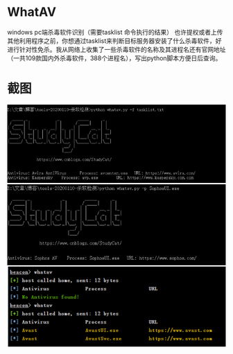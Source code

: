 # WhatAV
windows pc端杀毒软件识别（需要tasklist 命令执行的结果）
也许提权或者上传其他利用程序之前，你想通过tasklist来判断目标服务器安装了什么杀毒软件，好进行针对性免杀。我从网络上收集了一些杀毒软件的名称及其进程名还有官网地址（一共109款国内外杀毒软件，388个进程名），写出python脚本方便日后查询。  
# 截图  
![截图1](./Capture/1.PNG)  
![截图2](./Capture/3.PNG)  
![截图2](./Capture/Capture5.png)

